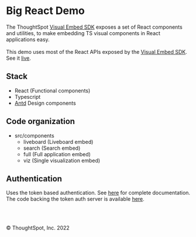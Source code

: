 # Big React Demo

The ThoughtSpot [Visual Embed SDK](https://github.com/thoughtspot/visual-embed-sdk) exposes a set of React components and utilities, to make embedding TS visual components in React applications easy.
<br/><br/>
This demo uses most of the React APIs exposed by the [Visual Embed SDK](https://github.com/thoughtspot/visual-embed-sdk).
See it [live](https://codesandbox.io/s/github/ashubham/big-react-demo).


## Stack
- React (Functional components)
- Typescript
- [Antd](https://ant.design) Design components


## Code organization
- src/components
  - liveboard (Liveboard embed)
  - search (Search embed)
  - full (Full application embed)
  - viz (Single visualization embed)

## Authentication
Uses the token based authentication. See [here](https://developers.thoughtspot.com/docs/) for complete documentation. The code backing the token auth server is available [here](https://github.com/thoughtspot/node-token-auth-server-example).

<br/>
<br/>
 
 © ThoughtSpot, Inc. 2022
